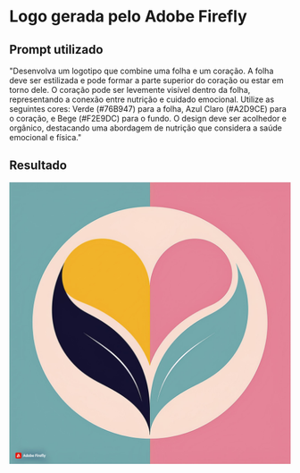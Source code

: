 # Logo gerada pelo Adobe Firefly

## Prompt utilizado
"Desenvolva um logotipo que combine uma folha e um coração. A folha deve ser estilizada e pode formar a parte superior do coração ou estar em torno dele. O coração pode ser levemente visível dentro da folha, representando a conexão entre nutrição e cuidado emocional. Utilize as seguintes cores: Verde (#76B947) para a folha, Azul Claro (#A2D9CE) para o coração, e Bege (#F2E9DC) para o fundo. O design deve ser acolhedor e orgânico, destacando uma abordagem de nutrição que considera a saúde emocional e física."

## Resultado
![Logo](Logo.jpg)

